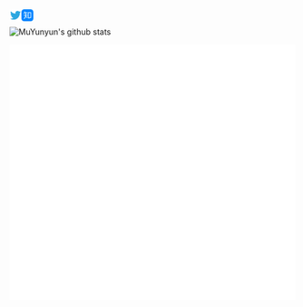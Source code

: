 <a href="https://twitter.com/YunyunMu">
  <img align="left" alt="muyunyun | Twitter" width="21px" src="https://raw.githubusercontent.com/MuYunyun/MuYunyun/master/assets/twitter.svg" />
</a>
<a href="https://www.zhihu.com/people/YunyunMu">
  <img align="left" alt="muyunyun | Zhihu" width="21px" src="https://raw.githubusercontent.com/MuYunyun/MuYunyun/master/assets/zhihu.svg" />
</a>

<br />

<!---
  if you have forked this to use on your profile,
  Change the `github-readme-stats-tawny.vercel.app` to `github-readme-stats.vercel.app`, see [reason](https://github.com/anuraghazra/github-readme-stats)
--->

![MuYunyun's github stats](https://github-readme-stats-tawny.vercel.app/api?username=MuYunyun&show_icons=true&hide_border=true)

![Metrics](https://github.com/MuYunyun/MuYunyun/blob/master/metrics.additional.svg)
